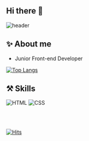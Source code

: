## Hi there 👋

<!--
**jeongkyueun/jeongkyueun** is a ✨ _special_ ✨ repository because its `README.md` (this file) appears on your GitHub profile.

Here are some ideas to get you started:

- 🔭 I’m currently working on ...
- 🌱 I’m currently learning ...
- 👯 I’m looking to collaborate on ...
- 🤔 I’m looking for help with ...
- 💬 Ask me about ...
- 📫 How to reach me: ...
- 😄 Pronouns: ...
- ⚡ Fun fact: ...
-->


![header](https://capsule-render.vercel.app/api?type=waving&color=0:9796f0,100:fbc7d4&height=300&section=header&text=Kyueun's%20Git%20Hub&fontSize=55&fontAlignY=38&animation=fadeIn&desc=To%20become%20a%20better%20developer.&descAlignY=51&descAlign=57&fontColor=FFFFFF)
  
## ✨ About me
- Junior Front-end Developer
  

<!--// username뒤에 here을 본인 user name으로 바꾸면 된다.-->
[![Top Langs](https://github-readme-stats.vercel.app/api/top-langs/?username=jeongkyueun&layout=compact)](https://github.com/jeongkyueun/github-readme-stats)


## ⚒ Skills 
![HTML](https://img.shields.io/badge/HTML-F16529?style=flat-square&logo=HTML5&logoColor=white) ![CSS](https://img.shields.io/badge/CSS-33AADD?style=flat-square&logo=CSS3&logoColor=white) 

<!-- ![JS](https://img.shields.io/badge/JavaScript-F7DF1E?style=flat-square&logo=JavaScript&logoColor=black) ![React](https://img.shields.io/badge/React.js-53C1DE?style=flat-square&logo=React&logoColor=white)-->

<br />

<br />
  
[![Hits](https://hits.seeyoufarm.com/api/count/incr/badge.svg?url=https%3A%2F%2Fgithub.com%2Fheyiminhye&count_bg=%23AAAAAA&title_bg=%23AAAAAA&icon=github.svg&icon_color=%23FFFFFF&title=Hits&edge_flat=true)](https://hits.seeyoufarm.com)
